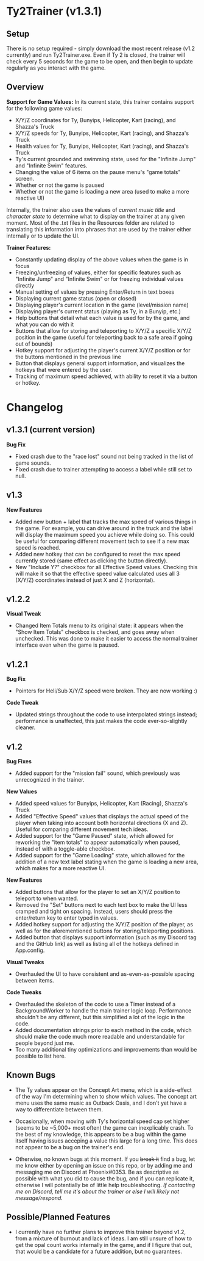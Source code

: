 # Ty2Trainer (v1.3.1)
## Setup
There is no setup required - simply download the most recent release (v1.2 currently) and run Ty2Trainer.exe. Even if Ty 2 is closed, the trainer will check every 5 seconds for the game to be open, and then begin to update regularly as you interact with the game.

## Overview
**Support for Game Values:**
In its current state, this trainer contains support for the following game values:
- X/Y/Z coordinates for Ty, Bunyips, Helicopter, Kart (racing), and Shazza's Truck
- X/Y/Z speeds for Ty, Bunyips, Helicopter, Kart (racing), and Shazza's Truck
- Health values for Ty, Bunyips, Helicopter, Kart (racing), and Shazza's Truck
- Ty's current grounded and swimming state, used for the "Infinite Jump" and "Infinite Swim" features.
- Changing the value of 6 items on the pause menu's "game totals" screen.
- Whether or not the game is paused
- Whether or not the game is loading a new area (used to make a more reactive UI)

Internally, the trainer also uses the values of *current music title* and *character state* to determine what to display on the trainer at any given moment. Most of the .txt files in the Resources folder are related to translating this information into phrases that are used by the trainer either internally or to update the UI.

**Trainer Features:**
- Constantly updating display of the above values when the game is in focus
- Freezing/unfreezing of values, either for specific features such as "Infinite Jump" and "Infinite Swim" or for freezing individual values directly
- Manual setting of values by pressing Enter/Return in text boxes
- Displaying current game status (open or closed)
- Displaying player's current location in the game (level/mission name)
- Displaying player's current status (playing as Ty, in a Bunyip, etc.)
- Help buttons that detail what each value is used for by the game, and what you can do with it
- Buttons that allow for storing and teleporting to X/Y/Z a specific X/Y/Z position in the game (useful for teleporting back to a safe area if going out of bounds)
- Hotkey support for adjusting the player's current X/Y/Z position or for the buttons mentioned in the previous line
- Button that displays general support information, and visualizes the hotkeys that were entered by the user.
- Tracking of maximum speed achieved, with ability to reset it via a button or hotkey.

# Changelog
## v1.3.1 (current version)
**Bug Fix**
- Fixed crash due to the "race lost" sound not being tracked in the list of game sounds.
- Fixed crash due to trainer attempting to access a label while still set to null.

## v1.3
**New Features**
- Added new button + label that tracks the max speed of various things in the game. For example, you can drive around in the truck and the label will display the maximum speed you achieve while doing so. This could be useful for comparing different movement tech to see if a new max speed is reached.
- Added new hotkey that can be configured to reset the max speed currently stored (same effect as clicking the button directly).
- New "Include Y?" checkbox for all Effective Speed values. Checking this will make it so that the effective speed value calculated uses all 3 (X/Y/Z) coordinates instead of just X and Z (horizontal).

## v1.2.2
**Visual Tweak**
- Changed Item Totals menu to its original state: it appears when the "Show Item Totals" checkbox is checked, and goes away when unchecked. This was done to make it easier to access the normal trainer interface even when the game is paused.

## v1.2.1
**Bug Fix**
- Pointers for Heli/Sub X/Y/Z speed were broken. They are now working :)

**Code Tweak**
- Updated strings throughout the code to use interpolated strings instead; performance is unaffected, this just makes the code ever-so-slightly cleaner.

## v1.2
**Bug Fixes**
- Added support for the "mission fail" sound, which previously was unrecognized in the trainer.

**New Values**
- Added speed values for Bunyips, Helicopter, Kart (Racing), Shazza's Truck
- Added "Effective Speed" values that displays the actual speed of the player when taking into account both horizontal directions (X and Z). Useful for comparing different movement tech ideas.
- Added support for the "Game Paused" state, which allowed for reworking the "item totals" to appear automatically when paused, instead of with a toggle-able checkbox.
- Added support for the "Game Loading" state, which allowed for the addition of a new text label stating when the game is loading a new area, which makes for a more reactive UI.

**New Features**
- Added buttons that allow for the player to set an X/Y/Z position to teleport to when wanted.
- Removed the "Set" buttons next to each text box to make the UI less cramped and tight on spacing. Instead, users should press the enter/return key to enter typed in values.
- Added hotkey support for adjusting the X/Y/Z position of the player, as well as for the aforementioned buttons for storing/teleporting positions.
- Added button that displays support information (such as my Discord tag and the GitHub link) as well as listing all of the hotkeys defined in App.config.

**Visual Tweaks**
- Overhauled the UI to have consistent and as-even-as-possible spacing between items.

**Code Tweaks**
- Overhauled the skeleton of the code to use a Timer instead of a BackgroundWorker to handle the main trainer logic loop. Performance shouldn't be any different, but this simplified a lot of the logic in the code.
- Added documentation strings prior to each method in the code, which should make the code much more readable and understandable for people beyond just me.
- Too many additional tiny optimizations and improvements than would be possible to list here.

## Known Bugs
- The Ty values appear on the Concept Art menu, which is a side-effect of the way I'm determining when to show which values. The concept art menu uses the same music as Outback Oasis, and I don't yet have a way to differentiate between them.
- Occasionally, when moving with Ty's horizontal speed cap set higher (seems to be ~5,000+ most often) the game can inexplicably crash. To the best of my knowledge, this appears to be a bug within the game itself having issues acceping a value this large for a long time. This does not appear to be a bug on the trainer's end.

- Otherwise, no known bugs at this moment. If you ~~break it~~ find a bug, let me know either by opening an issue on this repo, or by adding me and messaging me on Discord at Phoenix#0353. Be as descriptive as possible with what you did to cause the bug, and if you can replicate it, otherwise I will potentially be of little help troubleshooting. *If contacting me on Discord, tell me it's about the trainer or else I will likely not message/respond.*

## Possible/Planned Features
- I currently have no further plans to improve this trainer beyond v1.2, from a mixture of burnout and lack of ideas. I am still unsure of how to get the opal count works internally in the game, and if I figure that out, that would be a candidate for a future addition, but no guarantees.
